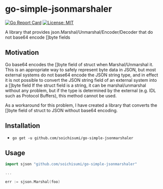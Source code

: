 # go-simple-jsonmarshaler

[![Go Report Card](https://goreportcard.com/badge/github.com/soichisumi/go-simple-jsonmarshaler)](https://goreportcard.com/report/github.com/soichisumi/go-simple-jsonmarshaler) [![License: MIT](https://img.shields.io/badge/License-MIT-yellow.svg)](https://opensource.org/licenses/MIT)

A library that provides json.Marshal/Unmarshal/Encoder/Decoder that do not base64 encode []byte fields

## Motivation

Go base64 encodes the []byte field of struct when Marshal/Unmarshal it.
This is an appropriate way to safely represent byte data in JSON, but most external systems do not base64 encode the JSON string type, and in effect it is not possible to convert the JSON string field of an external system into a []byte field
If the struct field is a string, it can be marshal/unmarshal without any problem, but if the type is determined by the external (e.g. IDL such as Protocol Buffers), this method cannot be used.

As a workaround for this problem, I have created a library that converts the []byte field of struct to JSON without base64 encoding.

## Installation

* `go get -u github.com/soichisumi/go-simple-jsonmarshaler`

## Usage

```go
import sjson "github.com/soichisumi/go-simple-jsonmarshaler"

...

err := sjson.Marshal(foo)
```

<!-- ## How it works-->

